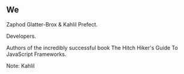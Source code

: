 ## We

Zaphod Glatter-Brox & Kahlil Prefect.

Developers.

Authors of the incredibly successful book The Hitch Hiker's Guide To JavaScript Frameworks.

Note:
Kahlil
